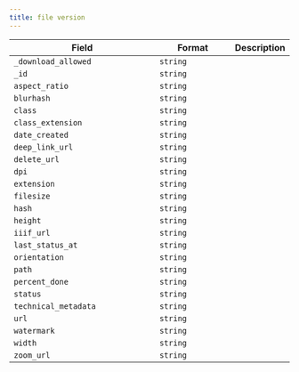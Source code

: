 ```yaml
---
title: file version
---
```


<table>
        <thead>
            <tr>
                <th width="300">Field</th>
                <th width="155">Format</th>
                <th>Description</th>
            </tr>
        </thead>
        <tbody><tr>
        <td><code>_download_allowed</code></td>
        <td><code>string<code></td>
        <td></td>
    </tr><tr>
        <td><code>_id</code></td>
        <td><code>string<code></td>
        <td></td>
    </tr><tr>
        <td><code>aspect_ratio</code></td>
        <td><code>string<code></td>
        <td></td>
    </tr><tr>
        <td><code>blurhash</code></td>
        <td><code>string<code></td>
        <td></td>
    </tr><tr>
        <td><code>class</code></td>
        <td><code>string<code></td>
        <td></td>
    </tr><tr>
        <td><code>class_extension</code></td>
        <td><code>string<code></td>
        <td></td>
    </tr><tr>
        <td><code>date_created</code></td>
        <td><code>string<code></td>
        <td></td>
    </tr><tr>
        <td><code>deep_link_url</code></td>
        <td><code>string<code></td>
        <td></td>
    </tr><tr>
        <td><code>delete_url</code></td>
        <td><code>string<code></td>
        <td></td>
    </tr><tr>
        <td><code>dpi</code></td>
        <td><code>string<code></td>
        <td></td>
    </tr><tr>
        <td><code>extension</code></td>
        <td><code>string<code></td>
        <td></td>
    </tr><tr>
        <td><code>filesize</code></td>
        <td><code>string<code></td>
        <td></td>
    </tr><tr>
        <td><code>hash</code></td>
        <td><code>string<code></td>
        <td></td>
    </tr><tr>
        <td><code>height</code></td>
        <td><code>string<code></td>
        <td></td>
    </tr><tr>
        <td><code>iiif_url</code></td>
        <td><code>string<code></td>
        <td></td>
    </tr><tr>
        <td><code>last_status_at</code></td>
        <td><code>string<code></td>
        <td></td>
    </tr><tr>
        <td><code>orientation</code></td>
        <td><code>string<code></td>
        <td></td>
    </tr><tr>
        <td><code>path</code></td>
        <td><code>string<code></td>
        <td></td>
    </tr><tr>
        <td><code>percent_done</code></td>
        <td><code>string<code></td>
        <td></td>
    </tr><tr>
        <td><code>status</code></td>
        <td><code>string<code></td>
        <td></td>
    </tr><tr>
        <td><code>technical_metadata</code></td>
        <td><code>string<code></td>
        <td></td>
    </tr><tr>
        <td><code>url</code></td>
        <td><code>string<code></td>
        <td></td>
    </tr><tr>
        <td><code>watermark</code></td>
        <td><code>string<code></td>
        <td></td>
    </tr><tr>
        <td><code>width</code></td>
        <td><code>string<code></td>
        <td></td>
    </tr><tr>
        <td><code>zoom_url</code></td>
        <td><code>string<code></td>
        <td></td>
    </tr></tbody>
    </table>